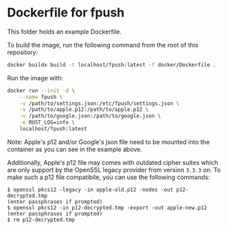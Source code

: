 # Dockerfile for fpush

This folder holds an example Dockerfile.

To build the image, run the following command from the root of this repository:

```bash
docker buildx build -t localhost/fpush:latest -f docker/Dockerfile .
```

Run the image with:

```bash
docker run --init -d \
    --name fpush \
    -v /path/to/settings.json:/etc/fpush/settings.json \
    -v /path/to/apple.p12:/path/to/apple.p12 \
    -v /path/to/google.json:/path/to/google.json \
    -e RUST_LOG=info \
    localhost/fpush:latest
```

Note: Apple's p12 and/or Google's json file need to be mounted into the
container as you can see in the example above.

Additionally, Apple's p12 file may comes with outdated cipher suites 
which are only support by the OpenSSL legacy provider from version `3.3.3`
on. To make such a p12 file compatibile, you can use the following commands:

```shell
$ openssl pkcs12 -legacy -in apple-old.p12 -nodes -out p12-decrypted.tmp
(enter passphrases if prompted)
$ openssl pkcs12 -in p12-decrypted.tmp -export -out apple-new.p12
(enter passphrases if prompted)
$ rm p12-decrypted.tmp
```
